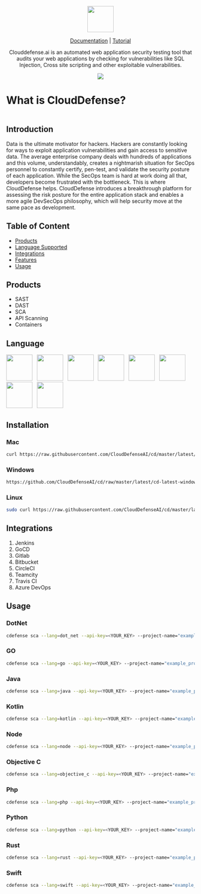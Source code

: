 
<p align="center"> 
 <a href="https://clouddefense.ai/" target="_blank">
<img height=70px src="https://user-images.githubusercontent.com/23183124/108589836-2a722b00-7382-11eb-9465-6620a00c9252.PNG" alt="" class="logo---vertical">
 </a>
 </p>
<p align="center"> 
 <a href="https://www.google.com" rel="nofollow" class="rich-diff-level-one">Documentation</a> | <a href="https://www.google.com" rel="nofollow" class="rich-diff-level-one">Tutorial</a>
</p>
<p align="center"> 
Clouddefense.ai is an automated web application security testing tool that audits your web applications by checking for vulnerabilities like SQL Injection, Cross site scripting and other exploitable vulnerabilities.
 </p>
 
<p align="center">
 <a href="http://clouddefense.ai/" alt="Contributors">
        <img src="https://img.shields.io/badge/Downloads-1.69M-<COLOR>.svg" /></a>
 </p>

# What is CloudDefense?
<p align="center"> 
<img src="https://user-images.githubusercontent.com/23183124/109674528-ced14a00-7b98-11eb-84c7-abf7b8548281.PNG" alt="" class="logo---vertical">
</p>


## Introduction
Data is the ultimate motivator for hackers. Hackers are constantly looking for ways to exploit application vulnerabilities and gain access to sensitive data. The average enterprise company deals with hundreds of applications and this volume, understandably, creates a nightmarish situation for SecOps personnel to constantly certify, pen-test, and validate the security posture of each application. While the SecOps team is hard at work doing all that, developers become frustrated with the bottleneck. This is where CloudDefense helps. CloudDefense introduces a breakthrough platform for assessing the risk posture for the entire application stack and enables a more agile DevSecOps philosophy, which will help security move at the same pace as development.

## Table of Content
<ul>
 <li>
    <a href="#products">Products</a>
 </li>
 <li>
  <a href="#language">Language Supported</a>
 </li>
 <li>
 <a href="#integrations">Integrations</a></li>
 <li>
  <a href="#features">Features</a></li>
 </li>
 <li>
  <a href="#usage">Usage</a></li>
 </li>
</ul>

## Products
 - SAST
 - DAST
 - SCA
 - API Scanning
 - Containers 

## Language
<p float="left">
<img height=70px src="https://user-images.githubusercontent.com/23183124/109679420-620c7e80-7b9d-11eb-87b0-f49c29961c1d.png" alt="" class="logo---vertical">&nbsp;&nbsp;
<img height=70px src="https://user-images.githubusercontent.com/23183124/109680341-3b027c80-7b9e-11eb-9414-57829a9006c7.png" alt="" class="logo---vertical">&nbsp;&nbsp;
<img height=70px src="https://user-images.githubusercontent.com/23183124/109680350-3ccc4000-7b9e-11eb-899a-21fd3f216e19.png" alt="" class="logo---vertical">&nbsp;&nbsp;
<img height=70px src="https://user-images.githubusercontent.com/23183124/109680356-3d64d680-7b9e-11eb-8b09-8da7de442fba.png" alt="" class="logo---vertical">&nbsp;&nbsp;
<img height=70px src="https://user-images.githubusercontent.com/23183124/109680358-3dfd6d00-7b9e-11eb-82a1-d65c853c22d5.png" alt="" class="logo---vertical">&nbsp;&nbsp;
<img height=70px src="https://user-images.githubusercontent.com/23183124/109680361-3e960380-7b9e-11eb-99b5-95d01611d6d7.png" alt="" class="logo---vertical">&nbsp;&nbsp;
<img height=70px src="https://user-images.githubusercontent.com/23183124/109680364-3e960380-7b9e-11eb-954c-5902be1115f8.png" alt="" class="logo---vertical">&nbsp;&nbsp;
<img height=70px src="https://user-images.githubusercontent.com/23183124/109680369-3f2e9a00-7b9e-11eb-8a72-520cdddc41c7.png" alt="" class="logo---vertical">&nbsp;&nbsp;
</p>

## Installation

### Mac

```sh
curl https://raw.githubusercontent.com/CloudDefenseAI/cd/master/latest/cd-latest-mac-x64.tar.gz > /tmp/cd-latest-mac-x64.tar.gz && tar -C /usr/local/bin -xzf /tmp/cd-latest-mac-x64.tar.gz && chmod +x /usr/local/bin/cdefense
```
### Windows

```sh
https://github.com/CloudDefenseAI/cd/raw/master/latest/cd-latest-windows.exe.tar.gz
```
### Linux

```sh
sudo curl https://raw.githubusercontent.com/CloudDefenseAI/cd/master/latest/cd-latest-linux-x64.tar.gz > /tmp/cd-latest-linux-x64.tar.gz && tar -C /usr/local/bin -xzf /tmp/cd-latest-linux-x64.tar.gz && chmod +x /usr/local/bin/cdefense
```
## Integrations
<ol>
 <li>
  Jenkins
 </li>
  <li>
  GoCD
 </li>
  <li>
  Gitlab
 </li>
  <li>
  Bitbucket
 </li>
  <li>
  CircleCI
 </li>
  <li>
  Teamcity
 </li>
  <li>
  Travis CI
 </li>
  <li>
  Azure DevOps
 </li>
</ol>

## Usage
### DotNet
```bash
cdefense sca --lang=dot_net --api-key=<YOUR_KEY> --project-name="example_project" 
```
### GO
```bash
cdefense sca --lang=go --api-key=<YOUR_KEY> --project-name="example_project" 
```
### Java
```bash
cdefense sca --lang=java --api-key=<YOUR_KEY> --project-name="example_project" 
```
### Kotlin
```bash
cdefense sca --lang=kotlin --api-key=<YOUR_KEY> --project-name="example_project" 
```
### Node
```bash
cdefense sca --lang=node --api-key=<YOUR_KEY> --project-name="example_project" 
```
### Objective C
```bash
cdefense sca --lang=objective_c --api-key=<YOUR_KEY> --project-name="example_project" 
```
### Php
```bash
cdefense sca --lang=php --api-key=<YOUR_KEY> --project-name="example_project" 
```
### Python
```bash
cdefense sca --lang=python --api-key=<YOUR_KEY> --project-name="example_project" 
```
### Rust 
```bash
cdefense sca --lang=rust --api-key=<YOUR_KEY> --project-name="example_project" 
```
### Swift
```bash
cdefense sca --lang=swift --api-key=<YOUR_KEY> --project-name="example_project" 
```
